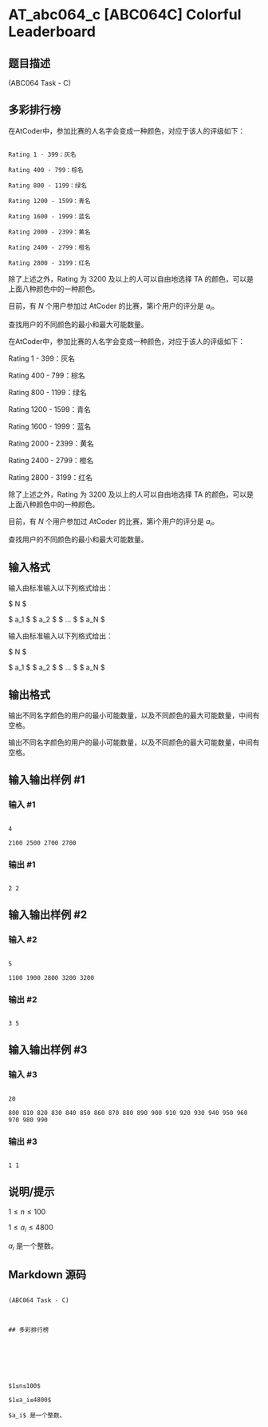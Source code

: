 # AT_abc064_c [ABC064C] Colorful Leaderboard

## 题目描述

(ABC064 Task - C) 

## 多彩排行榜



在AtCoder中，参加比赛的人名字会变成一种颜色，对应于该人的评级如下：

```
Rating 1 - 399：灰名  
Rating 400 - 799：棕名  
Rating 800 - 1199：绿名  
Rating 1200 - 1599：青名  
Rating 1600 - 1999：蓝名  
Rating 2000 - 2399：黄名  
Rating 2400 - 2799：橙名  
Rating 2800 - 3199：红名  
```
除了上述之外，Rating 为 3200 及以上的人可以自由地选择 TA 的颜色，可以是上面八种颜色中的一种颜色。
目前，有 $N$ 个用户参加过 AtCoder 的比赛，第i个用户的评分是 $a_i$。
查找用户的不同颜色的最小和最大可能数量。



在AtCoder中，参加比赛的人名字会变成一种颜色，对应于该人的评级如下：


Rating 1 - 399：灰名  
Rating 400 - 799：棕名  
Rating 800 - 1199：绿名  
Rating 1200 - 1599：青名  
Rating 1600 - 1999：蓝名  
Rating 2000 - 2399：黄名  
Rating 2400 - 2799：橙名  
Rating 2800 - 3199：红名  

除了上述之外，Rating 为 3200 及以上的人可以自由地选择 TA 的颜色，可以是上面八种颜色中的一种颜色。
目前，有 $N$ 个用户参加过 AtCoder 的比赛，第i个用户的评分是 $a_i$。
查找用户的不同颜色的最小和最大可能数量。

## 输入格式

输入由标准输入以下列格式给出：

 $ N $  
 $ a_1 $   $ a_2 $   $ ... $   $ a_N $  

输入由标准输入以下列格式给出：

 $ N $  
 $ a_1 $   $ a_2 $   $ ... $   $ a_N $

## 输出格式

输出不同名字颜色的用户的最小可能数量，以及不同颜色的最大可能数量，中间有空格。

输出不同名字颜色的用户的最小可能数量，以及不同颜色的最大可能数量，中间有空格。

## 输入输出样例 #1

### 输入 #1

```
4
2100 2500 2700 2700
```

### 输出 #1

```
2 2
```

## 输入输出样例 #2

### 输入 #2

```
5
1100 1900 2800 3200 3200
```

### 输出 #2

```
3 5
```

## 输入输出样例 #3

### 输入 #3

```
20
800 810 820 830 840 850 860 870 880 890 900 910 920 930 940 950 960 970 980 990
```

### 输出 #3

```
1 1
```

## 说明/提示

$1≤n≤100$  
$1≤a_i≤4800$  
$a_i$ 是一个整数。

## Markdown 源码
```
(ABC064 Task - C) 

## 多彩排行榜



$1≤n≤100$  
$1≤a_i≤4800$  
$a_i$ 是一个整数。


```